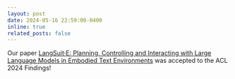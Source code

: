 ```yaml
---
layout: post
date: 2024-05-16 22:59:00-0400
inline: true
related_posts: false
---
```


Our paper [LangSuit·E: Planning, Controlling and Interacting with Large Language Models in Embodied Text Environments](https://aclanthology.org/2024.findings-acl.879.pdf) was accepted to the ACL 2024 Findings!